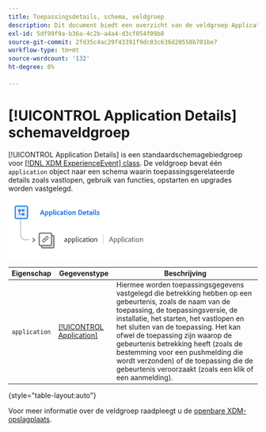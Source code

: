 ```yaml
---
title: Toepassingsdetails, schema, veldgroep
description: Dit document biedt een overzicht van de veldgroep Application Details-schema.
exl-id: 5df99f9a-b36a-4c2b-a4a4-d3cf054f09b8
source-git-commit: 2fd35c4ac29f43391f9dc03c636d20558b701be7
workflow-type: tm+mt
source-wordcount: '132'
ht-degree: 0%

---
```


# [!UICONTROL Application Details] schemaveldgroep

[!UICONTROL Application Details] is een standaardschemagebiedgroep voor [[!DNL XDM ExperienceEvent] class](../../classes/experienceevent.md). De veldgroep bevat één `application` object naar een schema waarin toepassingsgerelateerde details zoals vastlopen, gebruik van functies, opstarten en upgrades worden vastgelegd.

![](../../images/field-groups/application-details.png)

| Eigenschap | Gegevenstype | Beschrijving |
| --- | --- | --- |
| `application` | [[!UICONTROL Application]](../../data-types/financial-account.md) | Hiermee worden toepassingsgegevens vastgelegd die betrekking hebben op een gebeurtenis, zoals de naam van de toepassing, de toepassingsversie, de installatie, het starten, het vastlopen en het sluiten van de toepassing. Het kan ofwel de toepassing zijn waarop de gebeurtenis betrekking heeft (zoals de bestemming voor een pushmelding die wordt verzonden) of de toepassing die de gebeurtenis veroorzaakt (zoals een klik of een aanmelding). |

{style="table-layout:auto"}

Voor meer informatie over de veldgroep raadpleegt u de [openbare XDM-opslagplaats](https://github.com/adobe/xdm/blob/master/docs/reference/fieldgroups/experience-event/experienceevent-application.schema.json).
